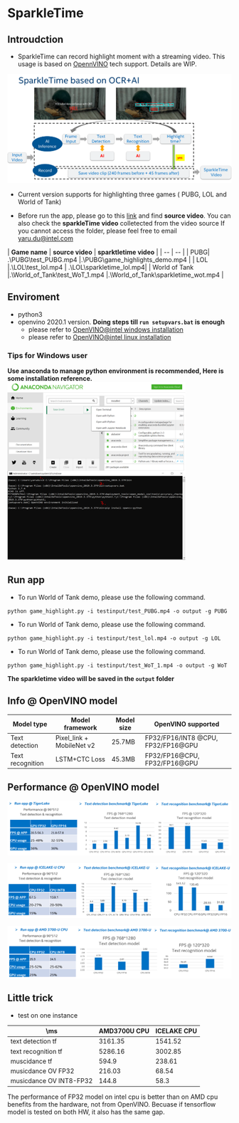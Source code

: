 # SparkleTime

## Introudction
* SparkleTime can record highlight moment with a streaming video. This usage is based on [OpennVINO](https://software.intel.com/en-us/openvino-toolkit) tech support. Details are WIP.

![sparkletime solution](doc/pics/sparkletime_solution.jpg)

* Current version supports for highlighting three games ( PUBG, LOL and World of Tank)
 
* Before run the app, please go to this [link](https://drive.google.com/open?id=1LWjAbX-83Yz_i9x4uMeVzRbcF5uqP6fk) and find **source video**. You can also check the **sparkleTime video** colletected from the video source If you cannot access the folder, please feel free to email yaru.du@intel.com

 | **Game name** | **source video** |  **sparktletime video** |
 | -- | -- |
 | PUBG|  .\PUBG\test_PUBG.mp4 |.\PUBG\game_highlights_demo.mp4 |
 | LOL  |.\LOL\test_lol.mp4 | .\LOL\sparkletime_lol.mp4|
 | World of Tank |.\World_of_Tank\test_WoT_1.mp4 |.\World_of_Tank\sparkletime_wot.mp4 |
 
## Enviroment
* python3 
* openvino 2020.1 version. **Doing steps till `run setupvars.bat` is enough**
  - please refer to [OpenVINO@intel windows installation](https://docs.openvinotoolkit.org/latest/_docs_install_guides_installing_openvino_windows.html)    
  - please refer to [OpenVINO@intel linux installation](https://docs.openvinotoolkit.org/latest/_docs_install_guides_installing_openvino_linux.html)    

### Tips for Windows user
**Use anaconda to manage python environment is recommended, Here is some installation reference.**
 <img src="./doc/pics/step1.png" width = "400" height = "200" alt="open command" align=left />
 <img src="./doc/pics/step2.png" width = "400" height = "200" alt="set environment"  />
 
 
## Run app


* To run World of Tank demo, please use the following command.
```
python game_highlight.py -i testinput/test_PUBG.mp4 -o output -g PUBG
```

* To run World of Tank demo, please use the following command.
```
python game_highlight.py -i testinput/test_lol.mp4 -o output -g LOL
```


* To run World of Tank demo, please use the following command.
```
python game_highlight.py -i testinput/test_WoT_1.mp4 -o output -g WoT
```

**The sparkletime video will be saved in the `output` folder**

## Info @ OpenVINO model

| Model type | Model framework |  Model size | OpenVINO supported
 | -- | -- | -- | -- |
 | Text detection | Pixel_link + MobileNet v2 | 25.7MB | FP32/FP16/INT8 @CPU, FP32/FP16@GPU|
 | Text recognition | LSTM+CTC Loss | 45.3MB |FP32/FP16@CPU, FP32/FP16@GPU |
 
## Performance @ OpenVINO model

![tigerlake_performance](doc/pics/Tigerlake.png)

![performance](doc/pics/performance.jpg)

![amd_performance](doc/pics/amd_performance.jpg)

## Little trick
* test on one instance 

| \ms |AMD3700U CPU|ICELAKE CPU|
 | -- | -- | -- |
text detection tf|	3161.35	|1541.52
|text recognition tf |	5286.16	|3002.85|
|muscidance tf	|594.9	|238.61|
|musicdance OV FP32|	216.03|	68.54|
|musicdance OV INT8-FP32|	144.8|	58.3|


The performance of FP32 model on intel cpu is better than on AMD cpu benefits from the hardware, not from OpenVINO. Becuase if tensorflow model is tested on both HW, it also has the same gap.


